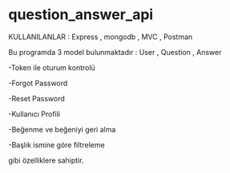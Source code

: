 # question_answer_api

KULLANILANLAR : Express , mongodb , MVC , Postman

Bu programda 3 model bulunmaktadır  : User , Question , Answer

-Token ile oturum kontrolü

-Forgot Password

-Reset Password

-Kullanıcı Profili

-Beğenme ve beğeniyi geri alma

-Başlık ismine göre filtreleme

 gibi özelliklere sahiptir.
 

